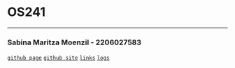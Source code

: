 # OS241
---

### Sabina Maritza Moenzil - 2206027583

[`github page`](https://sabinamaritza.github.io/os241/)
[`github site`](https://github.com/sabinamaritza/os241)
[`links`](https://sabinamaritza.github.io/sabinamaritza/os241/LINKS/)
[`logs`](https://sabinamaritza.github.io/os241/TXT/mylog.txt)
